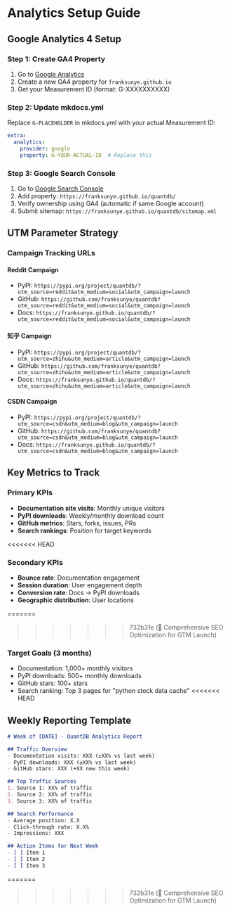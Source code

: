 # Analytics Setup Guide

## Google Analytics 4 Setup

### Step 1: Create GA4 Property
1. Go to [Google Analytics](https://analytics.google.com/)
2. Create a new GA4 property for `franksunye.github.io`
3. Get your Measurement ID (format: G-XXXXXXXXXX)

### Step 2: Update mkdocs.yml
Replace `G-PLACEHOLDER` in mkdocs.yml with your actual Measurement ID:

```yaml
extra:
  analytics:
    provider: google
    property: G-YOUR-ACTUAL-ID  # Replace this
```

### Step 3: Google Search Console
1. Go to [Google Search Console](https://search.google.com/search-console/)
2. Add property: `https://franksunye.github.io/quantdb/`
3. Verify ownership using GA4 (automatic if same Google account)
4. Submit sitemap: `https://franksunye.github.io/quantdb/sitemap.xml`

## UTM Parameter Strategy

### Campaign Tracking URLs

#### Reddit Campaign
- PyPI: `https://pypi.org/project/quantdb/?utm_source=reddit&utm_medium=social&utm_campaign=launch`
- GitHub: `https://github.com/franksunye/quantdb?utm_source=reddit&utm_medium=social&utm_campaign=launch`
- Docs: `https://franksunye.github.io/quantdb/?utm_source=reddit&utm_medium=social&utm_campaign=launch`

#### 知乎 Campaign
- PyPI: `https://pypi.org/project/quantdb/?utm_source=zhihu&utm_medium=article&utm_campaign=launch`
- GitHub: `https://github.com/franksunye/quantdb?utm_source=zhihu&utm_medium=article&utm_campaign=launch`
- Docs: `https://franksunye.github.io/quantdb/?utm_source=zhihu&utm_medium=article&utm_campaign=launch`

#### CSDN Campaign
- PyPI: `https://pypi.org/project/quantdb/?utm_source=csdn&utm_medium=blog&utm_campaign=launch`
- GitHub: `https://github.com/franksunye/quantdb?utm_source=csdn&utm_medium=blog&utm_campaign=launch`
- Docs: `https://franksunye.github.io/quantdb/?utm_source=csdn&utm_medium=blog&utm_campaign=launch`
## Key Metrics to Track

### Primary KPIs
- **Documentation site visits**: Monthly unique visitors
- **PyPI downloads**: Weekly/monthly download count
- **GitHub metrics**: Stars, forks, issues, PRs
- **Search rankings**: Position for target keywords

<<<<<<< HEAD
### Secondary KPIs
- **Bounce rate**: Documentation engagement
- **Session duration**: User engagement depth
- **Conversion rate**: Docs → PyPI downloads
- **Geographic distribution**: User locations

=======
>>>>>>> 732b31e (🚀 Comprehensive SEO Optimization for GTM Launch)
### Target Goals (3 months)
- Documentation: 1,000+ monthly visitors
- PyPI downloads: 500+ monthly downloads
- GitHub stars: 100+ stars
- Search ranking: Top 3 pages for "python stock data cache"
<<<<<<< HEAD

## Weekly Reporting Template

```markdown
# Week of [DATE] - QuantDB Analytics Report

## Traffic Overview
- Documentation visits: XXX (±XX% vs last week)
- PyPI downloads: XXX (±XX% vs last week)
- GitHub stars: XXX (+XX new this week)

## Top Traffic Sources
1. Source 1: XX% of traffic
2. Source 2: XX% of traffic
3. Source 3: XX% of traffic

## Search Performance
- Average position: X.X
- Click-through rate: X.X%
- Impressions: XXX

## Action Items for Next Week
- [ ] Item 1
- [ ] Item 2
- [ ] Item 3
```
=======
>>>>>>> 732b31e (🚀 Comprehensive SEO Optimization for GTM Launch)
